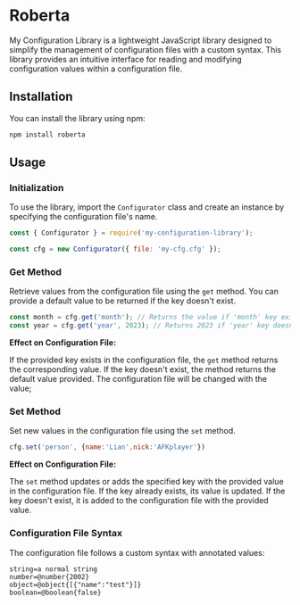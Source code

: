 # Roberta

My Configuration Library is a lightweight JavaScript library designed to simplify the management of configuration files with a custom syntax. This library provides an intuitive interface for reading and modifying configuration values within a configuration file.

## Installation

You can install the library using npm:

```bash
npm install roberta
```

## Usage

### Initialization

To use the library, import the `Configurator` class and create an instance by specifying the configuration file's name.

```javascript
const { Configurator } = require('my-configuration-library');

const cfg = new Configurator({ file: 'my-cfg.cfg' });
```

### Get Method

Retrieve values from the configuration file using the `get` method. You can provide a default value to be returned if the key doesn't exist.

```javascript
const month = cfg.get('month'); // Returns the value if 'month' key exists
const year = cfg.get('year', 2023); // Returns 2023 if 'year' key doesn't exist
```

**Effect on Configuration File:**

If the provided key exists in the configuration file, the `get` method returns the corresponding value. If the key doesn't exist, the method returns the default value provided. The configuration file will be changed with the value;

### Set Method

Set new values in the configuration file using the `set` method.

```javascript
cfg.set('person', {name:'Lian',nick:'AFKplayer'})
```

**Effect on Configuration File:**

The `set` method updates or adds the specified key with the provided value in the configuration file. If the key already exists, its value is updated. If the key doesn't exist, it is added to the configuration file with the provided value.

### Configuration File Syntax

The configuration file follows a custom syntax with annotated values:

```
string=a normal string
number=@number{2002}
object=@object{[{"name":"test"}]}
boolean=@boolean{false}

```